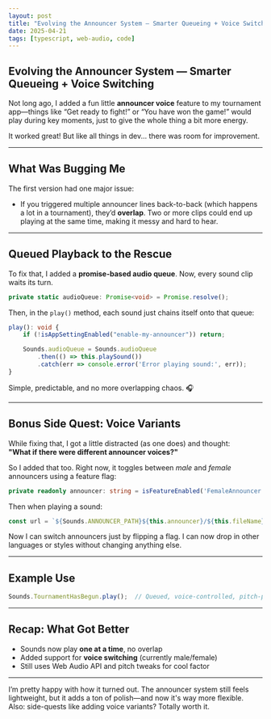 ```yaml
---
layout: post
title: "Evolving the Announcer System — Smarter Queueing + Voice Switching"
date: 2025-04-21
tags: [typescript, web-audio, code]
---
```


## Evolving the Announcer System — Smarter Queueing + Voice Switching

Not long ago, I added a fun little **announcer voice** feature to my tournament app—things like “Get ready to fight!” or “You have won the game!” would play during key moments, just to give the whole thing a bit more energy.

It worked great! But like all things in dev... there was room for improvement.

---

## What Was Bugging Me

The first version had one major issue:  
- If you triggered multiple announcer lines back-to-back (which happens a lot in a tournament), they’d **overlap**. Two or more clips could end up playing at the same time, making it messy and hard to hear.

---

## Queued Playback to the Rescue

To fix that, I added a **promise-based audio queue**. Now, every sound clip waits its turn.

```ts
private static audioQueue: Promise<void> = Promise.resolve();
```

Then, in the `play()` method, each sound just chains itself onto that queue:

```ts
play(): void {
    if (!isAppSettingEnabled("enable-my-announcer")) return;

    Sounds.audioQueue = Sounds.audioQueue
        .then(() => this.playSound())
        .catch(err => console.error('Error playing sound:', err));
}
```

Simple, predictable, and no more overlapping chaos. 🎧

---

## Bonus Side Quest: Voice Variants

While fixing that, I got a little distracted (as one does) and thought:  
**"What if there were different announcer voices?"**

So I added that too. Right now, it toggles between *male* and *female* announcers using a feature flag:

```ts
private readonly announcer: string = isFeatureEnabled('FemaleAnnouncer') ? 'female' : 'male';
```

Then when playing a sound:

```ts
const url = `${Sounds.ANNOUNCER_PATH}${this.announcer}/${this.fileName}`;
```

Now I can switch announcers just by flipping a flag. I can now drop in other languages or styles without changing anything else. 

---

## Example Use

```ts
Sounds.TournamentHasBegun.play();  // Queued, voice-controlled, pitch-perfect
```

---

## Recap: What Got Better

- Sounds now play **one at a time**, no overlap
- Added support for **voice switching** (currently male/female)
- Still uses Web Audio API and pitch tweaks for cool factor

---

I’m pretty happy with how it turned out. The announcer system still feels lightweight, but it adds a ton of polish—and now it's way more flexible.  
Also: side-quests like adding voice variants? Totally worth it.

